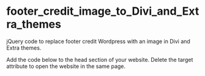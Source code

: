 # footer_credit_image_to_Divi_and_Extra_themes
jQuery code to replace footer credit Wordpress with an image in Divi and Extra themes.

Add the code below to the head section of your website. Delete the target attribute to open the website in the same page.

<script>
jQuery(function($){
  $('#footer-info').html('<a href="url" target="_blank"><img src="url" alt="" title=""/></a>');
});
</script>
